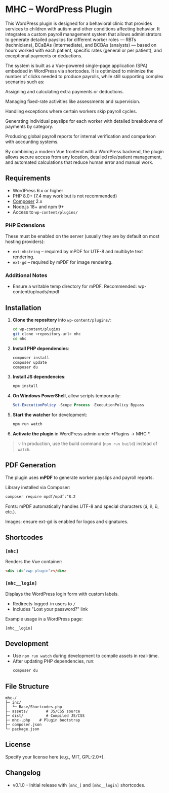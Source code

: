 # MHC – WordPress Plugin

This WordPress plugin is designed for a behavioral clinic that provides services to children with autism and other conditions affecting behavior.
It integrates a custom payroll management system that allows administrators to generate detailed payslips for different worker roles — RBTs (technicians), BCaBAs (intermediate), and BCBAs (analysts) — based on hours worked with each patient, specific rates (general or per patient), and exceptional payments or deductions.

The system is built as a Vue-powered single-page application (SPA) embedded in WordPress via shortcodes. It is optimized to minimize the number of clicks needed to produce payrolls, while still supporting complex scenarios such as:

Assigning and calculating extra payments or deductions.

Managing fixed-rate activities like assessments and supervision.

Handling exceptions where certain workers skip payroll cycles.

Generating individual payslips for each worker with detailed breakdowns of payments by category.

Producing global payroll reports for internal verification and comparison with accounting systems.

By combining a modern Vue frontend with a WordPress backend, the plugin allows secure access from any location, detailed role/patient management, and automated calculations that reduce human error and manual work.

## Requirements

- WordPress 6.x or higher
- PHP 8.0+ (7.4 may work but is not recommended)
- [Composer](https://getcomposer.org/) 2.x
- Node.js 18+ and npm 9+
- Access to `wp-content/plugins/`

### PHP Extensions
These must be enabled on the server (usually they are by default on most hosting providers):

- `ext-mbstring` – required by mPDF for UTF-8 and multibyte text rendering.  
- `ext-gd` – required by mPDF for image rendering.

### Additional Notes
- Ensure a writable temp directory for mPDF. Recommended: wp-content/uploads/mpdf

## Installation

1. **Clone the repository** into `wp-content/plugins/`:
   ```bash
   cd wp-content/plugins
   git clone <repository-url> mhc
   cd mhc
   ```

2. **Install PHP dependencies**:
   ```bash
   composer install
   composer update
   composer du
   ```

3. **Install JS dependencies**:
   ```bash
   npm install
   ```

4. **On Windows PowerShell**, allow scripts temporarily:
   ```powershell
   Set-ExecutionPolicy -Scope Process -ExecutionPolicy Bypass
   ```

5. **Start the watcher** for development:
   ```bash
   npm run watch
   ```

6. **Activate the plugin** in WordPress admin under *Plugins → MHC *.

> 💡 In production, use the build command (`npm run build`) instead of `watch`.

## PDF Generation

The plugin uses **mPDF** to generate worker payslips and payroll reports.

Library installed via Composer:

```bash
composer require mpdf/mpdf:^8.2
```
Fonts: mPDF automatically handles UTF-8 and special characters (á, ñ, ü, etc.).

Images: ensure ext-gd is enabled for logos and signatures.

## Shortcodes

### `[mhc]`
Renders the Vue  container:
```html
<div id="vwp-plugin"></div>
```

### `[mhc__login]`
Displays the WordPress login form with custom labels.
- Redirects logged-in users to `/`
- Includes "Lost your password?" link

Example usage in a WordPress page:
```
[mhc__login]
```

## Development

- Use `npm run watch` during development to compile assets in real-time.
- After updating PHP dependencies, run:
  ```bash
  composer du
  ```

## File Structure

```
mhc-/
├─ inc/
│  └─ Base/Shortcodes.php
├─ assets/        # JS/CSS source
├─ dist/          # Compiled JS/CSS
├─ mhc-.php    # Plugin bootstrap
├─ composer.json
└─ package.json
```

## License

Specify your license here (e.g., MIT, GPL-2.0+).

## Changelog

- v0.1.0 – Initial release with `[mhc_]` and `[mhc__login]` shortcodes.
